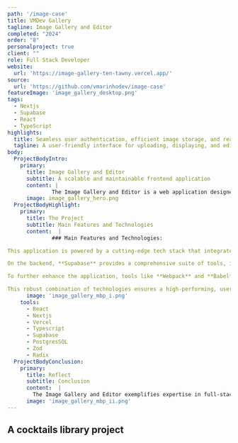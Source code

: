 ```yaml
---
path: '/image-case'
title: VMDev Gallery
tagline: Image Gallery and Editor
completed: "2024"
order: "8"
personalproject: true
client: ""
role: Full Stack Developer
website:
  url: 'https://image-gallery-ten-tawny.vercel.app/'
source:
  url: 'https://github.com/vmarinhodev/image-case'
featureImage: 'image_gallery_desktop.png'
tags:
  - Nextjs
  - Supabase
  - React
  - TypeScript
highlights:
  title: Seamless user authentication, efficient image storage, and real-time updates
  tagline: A user-friendly interface for uploading, displaying, and editing images
body:
  ProjectBodyIntro:
    primary:
      title: Image Gallery and Editor 
      subtitle: A scalable and maintainable frontend application
      content: |
              The Image Gallery and Editor is a web application designed to provide users with a seamless platform for uploading, displaying, and editing images. The app features a responsive grid-based layout, ensuring an optimal viewing experience on devices of all sizes. With an intuitive file uploader form, users can easily update or edit images. Built with scalability and maintainability in mind, the application incorporates advanced authentication, secure storage, and real-time updates to deliver a modern, user-centric solution. Continuous integration and deployment (CI/CD) pipelines, powered by GitHub and Vercel, ensure a streamlined and reliable development process.
      image: image_gallery_hero.png
  ProjectBodyHighlight:
    primary:
      title: The Project
      subtitle: Main Features and Technologies
      content:  |
              ### Main Features and Technologies:

This application is powered by a cutting-edge tech stack that integrates modern frontend and backend technologies to deliver a seamless and efficient user experience. The frontend leverages **React** for building reusable UI components and **TypeScript** to ensure type safety and maintainable code. **Next.js** serves as the framework, offering server-side rendering (SSR) and static site generation (SSG) for enhanced performance, scalability, and SEO optimization. **Tailwind CSS** manages styling and layout with ease, while **Radix UI** introduces accessible and customizable icons and components, improving the overall usability. For robust form validation and schema management, **Zod** ensures accurate user input handling and seamless form integration.

On the backend, **Supabase** provides a comprehensive suite of tools, including user authentication, secure image storage, and database management powered by **PostgreSQL**. Real-time capabilities are implemented using **WebSockets**, enabling instant notifications and updates for users. To streamline development and production workflows, **Next.js** supports API routes for server-side logic and integrates seamlessly with Supabase to enhance the backend infrastructure.

To further enhance the application, tools like **Webpack** and **Babel** are used for efficient bundling and transpilation of modern JavaScript. **ESLint** ensures code quality and consistency, while **Sonner** handles error reporting and warnings for a polished and reliable user experience. The application also incorporates continuous integration and deployment (CI/CD) pipelines using **GitHub** and **Vercel**, ensuring quick and automated updates with minimal downtime. 

This robust combination of technologies ensures a high-performing, user-friendly, and maintainable application, optimized for modern web development needs.
      image: 'image_gallery_mbp_i.png'
    tools:
      - React
      - Nextjs
      - Vercel
      - Typescript
      - Supabase
      - PostgresSQL
      - Zod
      - Radix
  ProjectBodyConclusion:
    primary:
      title: Reflect
      subtitle: Conclusion
      content:  |
        The Image Gallery and Editor exemplifies expertise in full-stack development, blending cutting-edge technologies to create a scalable and user-friendly application. It highlights proficiency in tools like React, TypeScript, Zod, and Supabase, alongside an understanding of responsive design principles and real-time interactions. By incorporating CI/CD workflows with GitHub and Vercel, the project ensures efficient development and deployment cycles. This application demonstrates a strong command of modern web development practices, delivering a robust platform for image management with precision and reliability.
      image: 'image_gallery_mbp_ii.png'
---
```


## A cocktails library project

